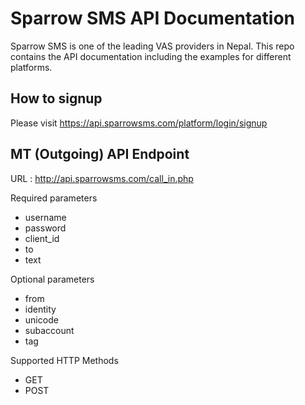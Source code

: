 Sparrow SMS API Documentation
=============================
Sparrow SMS is one of the leading VAS providers in Nepal. This repo contains the API documentation including the examples for different platforms.

How to signup
-------------
Please visit https://api.sparrowsms.com/platform/login/signup

MT (Outgoing) API Endpoint
--------------------------
URL : http://api.sparrowsms.com/call_in.php

Required parameters
* username
* password
* client_id
* to
* text

Optional parameters
* from
* identity
* unicode
* subaccount
* tag

Supported HTTP Methods
* GET
* POST
